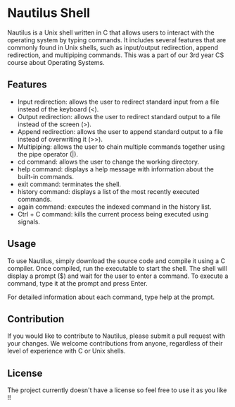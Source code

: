 # Nautilus Shell
Nautilus is a Unix shell written in C that allows users to interact with the operating system by typing commands. It includes several features that are commonly found in Unix shells, such as input/output redirection, append redirection, and multipiping commands. This was a part of our 3rd year CS course about Operating Systems.
## Features
- Input redirection: allows the user to redirect standard input from a file instead of the keyboard (<).
- Output redirection: allows the user to redirect standard output to a file instead of the screen (>).
- Append redirection: allows the user to append standard output to a file instead of overwriting it (>>).
- Multipiping: allows the user to chain multiple commands together using the pipe operator (|).
- cd command: allows the user to change the working directory.
- help command: displays a help message with information about the built-in commands.
- exit command: terminates the shell.
- history command: displays a list of the most recently executed commands.
- again command: executes the indexed command in the history list.
- Ctrl + C command: kills the current process being executed using signals.

## Usage
To use Nautilus, simply download the source code and compile it using a C compiler. Once compiled, run the executable to start the shell. The shell will display a prompt ($) and wait for the user to enter a command. To execute a command, type it at the prompt and press Enter.

For detailed information about each command, type help at the prompt.

## Contribution
If you would like to contribute to Nautilus, please submit a pull request with your changes. We welcome contributions from anyone, regardless of their level of experience with C or Unix shells.

## License
The project currently doesn't have a license so feel free to use it as you like !!
